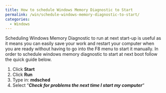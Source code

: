 ```yaml
---
title: How to schedule Windows Memory Diagnostic to Start
permalink: /win/schedule-windows-memory-diagnostic-to-start/
categories:
  - Windows
---
```

Scheduling Windows Memory Diagnostic to run at next start-up is useful as it means you can easily save your work and restart your computer when you are ready without having to go into the F8 menu to start it manually. In order to schedule windows memory diagnostic to start at next boot follow the quick guide below.

  1. Click **Start**
  2. Click **Run**
  3. Type in: **mdsched**
  4. Select &#8220;_**Check for problems the next time I start my computer**_&#8220;

